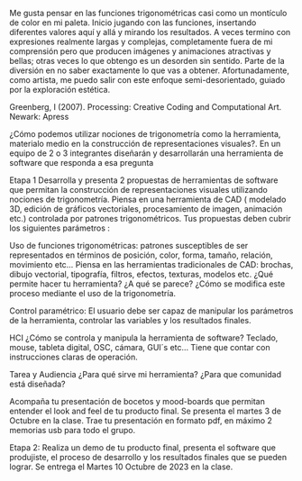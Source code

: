Me gusta pensar en las funciones trigonométricas casi como un montículo de color en mi paleta. Inicio jugando con las funciones, insertando diferentes valores  aquí y allá y mirando los resultados. A veces termino con expresiones realmente largas y complejas, completamente fuera de mi comprensión pero que producen imágenes y animaciones atractivas y bellas; otras veces lo que obtengo es un desorden sin sentido. Parte de la diversión en no saber exactamente lo que vas a obtener. Afortunadamente, como artista, me puedo salir con este enfoque semi-desorientado, guiado por la exploración estética.

Greenberg, I (2007). Processing: Creative Coding and Computational Art. Newark: Apress

¿Cómo podemos utilizar nociones de trigonometría como la herramienta, materialo medio en la construcción de representaciones visuales?. En un equipo de 2 o 3 integrantes diseñarán y desarrollarán una herramienta de software que responda a esa pregunta 

Etapa 1 Desarrolla y presenta 2 propuestas de herramientas de software que permitan la construcción de representaciones visuales utilizando nociones de trigonometría. Piensa en una herramienta de CAD ( modelado 3D, edición de gráficos vectoriales, procesamiento de imagen, animación etc.) controlada por patrones trigonométricos. Tus propuestas deben cubrir los siguientes parámetros :

Uso de funciones trigonométricas: patrones susceptibles de ser representados en términos de posición, color, forma, tamaño, relación, movimiento etc…
Piensa en las herramientas tradicionales de CAD: brochas, dibujo vectorial, tipografía, filtros, efectos, texturas, modelos etc. ¿Qué permite hacer tu herramienta? ¿A qué se parece? ¿Cómo se modifica este proceso mediante el uso de la trigonometría.

Control paramétrico: El usuario debe ser capaz de manipular los parámetros de la herramienta, controlar las variables y los resultados finales.

HCI ¿Cómo se controla y manipula la herramienta de software? Teclado, mouse, tableta digital, OSC, cámara, GUI´s etc… Tiene que contar con instrucciones claras de operación. 

Tarea y Audiencia ¿Para qué sirve mi herramienta? ¿Para que comunidad está diseñada?

Acompaña tu presentación de bocetos y mood-boards que permitan entender el look and feel de tu producto final. Se presenta el martes 3 de Octubre en la clase. Trae tu presentación en formato pdf, en máximo 2 memorias usb para todo el grupo.

Etapa 2: Realiza un demo de tu producto final, presenta el software que produjiste, el proceso de desarrollo y los resultados finales que se pueden lograr. 
Se entrega el Martes 10 Octubre de 2023 en la clase.
